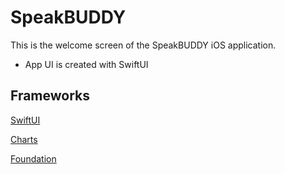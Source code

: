 # SpeakBUDDY

This is the welcome screen of the SpeakBUDDY iOS application.

- App UI is created with SwiftUI

## Frameworks

[SwiftUI](https://developer.apple.com/documentation/SwiftUI)

[Charts](https://developer.apple.com/documentation/charts)

[Foundation](https://developer.apple.com/documentation/foundation)
